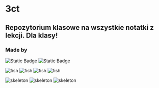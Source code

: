 # 3ct

## Repozytorium klasowe na wszystkie notatki z lekcji. Dla klasy!

### Made by 
![Static Badge](https://img.shields.io/badge/rumcajs-red?style=for-the-badge&logo=amazoniam&logoColor=white&logoSize=10px&color=blue&link=https%3A%2F%2Fgithub.com%2FSzkorupat) ![Static Badge](https://img.shields.io/badge/jezyk-blue?style=for-the-badge&logo=amazoniam&logoColor=white&logoSize=10px&color=purple&link=https%3A%2F%2Fgithub.com%jezyk37) 

![fish](https://media.tenor.com/x9efZijA7aYAAAAM/fsh-spin.gif) ![fish](https://media.tenor.com/x9efZijA7aYAAAAM/fsh-spin.gif) ![fish](https://media.tenor.com/x9efZijA7aYAAAAM/fsh-spin.gif) ![fish](https://media.tenor.com/x9efZijA7aYAAAAM/fsh-spin.gif)

![skeleton](https://media.tenor.com/JPsZY_QDteUAAAAM/skeleton-meme.gif) ![skeleton](https://media.tenor.com/JPsZY_QDteUAAAAM/skeleton-meme.gif) ![skeleton](https://media.tenor.com/JPsZY_QDteUAAAAM/skeleton-meme.gif)
